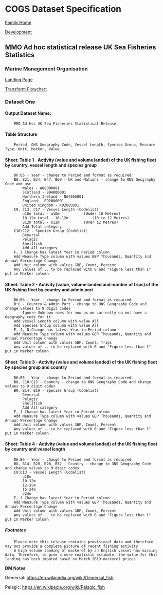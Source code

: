 # COGS Dataset Specification

[Family Home](https://gss-cogs.github.io/family-covid-19/datasets/specmenu.html)

[Development](https://gss-cogs.github.io/family-covid-19/datasets/index.html)

## MMO Ad hoc statistical release UK Sea Fisheries Statistics 

### Marine Management Organisation

[Landing Page](https://www.gov.uk/government/collections/ad-hoc-statistical-releases-sea-fisheries-statistics)

[Transform Flowchart](https://gss-cogs.github.io/family-covid-19/datasets/specflowcharts.html?mmo-ad-hoc-statistical-release-uk-sea-fisheries-statistics/flowchart.ttl)

### Dataset One

#### Output Dataset Name:

		MMO Ad-Hoc UK Sea Fisheries Statistical Release

#### Table Structure

		Period, ONS Geography Code, Vessel Length, Species Group, Measure Type, Unit, Marker, Value

#### Sheet: Table 1 - Activity (value and volume landed) of the UK fishing fleet by country, vessel length and species group

		D6:E6 - Year - change to Period and format as required
		B8, B21, B34, B47, B60 - UK and Nations - change to ONS Geography Code and use 
			Wales - W08000001
			Scotland - S04000001
			Northern Ireland - N07000001
			England - E92000001
			United Kingdom - K02000001
		C9, C13, C17 - Vessel Length (Codelist)
			u10m total - u10m			(Under 10 Metres)
			10-12m total - 10-12m			(10 to 12 Metres)
			012m total - o12m			(Over 12 Metres)
			Add Total category
		C10:C12 - Species Group (Codelist)
			Demersal
			Pelagic
			Shellfish
			Add All category	
		F, J Change has latest Year in Period column
		Add Measure Type column with values GBP Thousands, Quantity and Annual Percentage Change
		Add Unit column with values GBP, Count, Percent
		Any values of .. to be replaced with 0 and "Figure less than 1" put in Marker column

#### Sheet: Table 2 - Activity (value, volume landed and number of trips) of the UK fishing fleet by country and admin port

		D6:E6 - Year - change to Period and format as required
		B:C - Country & Admin Port - change to ONS Geography Code and change values to 9 digit codes
			Ignore Unknown rows for now as we currently do not have a Geography code for it
		Add Vessel Length column with value All
		Add Species Group column with value All
		F, J, N Change has latest Year in Period column
		Add Measure Type column with values GBP Thousands, Quantity and Annual Percentage Change
		Add Unit column with values GBP, Count, Trips
		Any values of .. to be replaced with 0 and "Figure less than 1" put in Marker column

#### Sheet: Table 3 - Activity (value and volume landed) of the UK fishing fleet by species group and country

		D6:E6 - Year - change to Period and format as required
		B8, C10:C13 - Country - change to ONS Geography Code and change values to 9 digit codes
		B9, B14, B19 - Species Group (Codelist)
			Demersal
			Pelagic
			Shellfish
			Add All category	
		F, J Change has latest Year in Period column
		Add Measure Type column with values GBP Thousands, Quantity and Annual Percentage Change
		Add Unit column with values GBP, Count, Percent
		Any values of .. to be replaced with 0 and "Figure less than 1" put in Marker column

#### Sheet: Table 4 - Activity (value and volume landed) of the UK fishing fleet by country and vessel length

		D6:E6 - Year - change to Period and format as required
		B8, B14, B20, B26, B32 - Country - change to ONS Geography Code and change values to 9 digit codes
		C9:C13 - Vessel Length (Codelist)
			u10m
			10-12m
			12-15m
			15-24m
			o24m	
		F, J Change has latest Year in Period column
		Add Measure Type column with values GBP Thousands, Quantity and Annual Percentage Change
		Add Unit column with values GBP, Count, Percent
		Any values of .. to be replaced with 0 and "Figure less than 1" put in Marker column
		
##### Footnotes

		Please note this release contains provisional data and therefore may not provide a complete picture of recent fishing activity.
		A high volume landing of mackerel by an English vessel has missing data. Therefore, to give a more realistic estimate, the value for this landing has been imputed based on March 2019 mackerel prices


**DM Notes**

Demersal: https://en.wikipedia.org/wiki/Demersal_fish

Pelagic: https://en.wikipedia.org/wiki/Pelagic_fish


